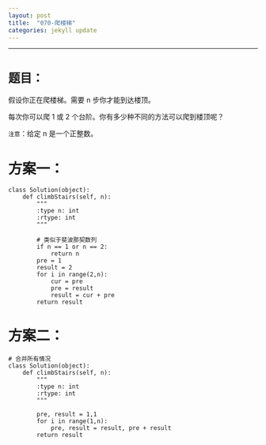 ```yaml
---
layout: post
title:  "070-爬楼梯"
categories: jekyll update
---
```

_______________________________________________________________________________
# `题目：`

假设你正在爬楼梯。需要 n 步你才能到达楼顶。

每次你可以爬 1 或 2 个台阶。你有多少种不同的方法可以爬到楼顶呢？

`注意`：给定 n 是一个正整数。

# 方案一：

    class Solution(object):
        def climbStairs(self, n):
            """
            :type n: int
            :rtype: int
            """
            
            # 类似于斐波那契数列
            if n == 1 or n == 2:
                return n
            pre = 1
            result = 2
            for i in range(2,n):
                cur = pre
                pre = result 
                result = cur + pre
            return result 

# 方案二：

    # 合并所有情况
    class Solution(object):
        def climbStairs(self, n):
            """
            :type n: int
            :rtype: int
            """
            
            pre, result = 1,1
            for i in range(1,n):
                pre, result = result, pre + result
            return result 


